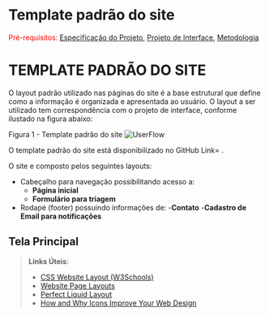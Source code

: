 # Template padrão do site

<span style="color:red">Pré-requisitos: <a href="2-Especificação do Projeto.md"> Especificação do Projeto</a></span>, <a href="3-Projeto de Interface.md"> Projeto de Interface</a>, <a href="4-Metodologia.md"> Metodologia</a>

# TEMPLATE PADRÃO DO SITE

O layout padrão utilizado nas páginas do site é a base estrutural que define como a informação é organizada e apresentada ao usuário. O layout a ser utilizado tem correspondência com o projeto de interface, conforme ilustado na figura abaixo:

Figura 1 - Template padrão do site
![UserFlow](img/Template_padrão.png)

O template padrão do site está disponibilizado no GitHub Link= .

O site e composto pelos seguintes layouts:

- Cabeçalho para navegação possibilitando acesso a:
  - **Página inicial**
  - **Formulário para triagem**
- Rodapé (footer) possuindo informações de: -**Contato** -**Cadastro de Email para notificações**

## Tela Principal

> **Links Úteis**:
>
> - [CSS Website Layout (W3Schools)](https://www.w3schools.com/css/css_website_layout.asp)
> - [Website Page Layouts](http://www.cellbiol.com/bioinformatics_web_development/chapter-3-your-first-web-page-learning-html-and-css/website-page-layouts/)
> - [Perfect Liquid Layout](https://matthewjamestaylor.com/perfect-liquid-layouts)
> - [How and Why Icons Improve Your Web Design](https://usabilla.com/blog/how-and-why-icons-improve-you-web-design/)
